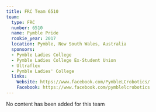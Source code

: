 ```yaml
---
title: FRC Team 6510
team:
  type: FRC
  number: 6510
  name: Pymble Pride
  rookie_year: 2017
  location: Pymble, New South Wales, Australia
  sponsors:
  - Pymble Ladies College
  - Pymble Ladies College Ex-Student Union
  - Ultraflex
  - Pymble Ladies' College
  links:
    Website: https://www.facebook.com/PymbleLCrobotics/
    Facebook: https://www.facebook.com/pymblelcrobotics
---
```


No content has been added for this team